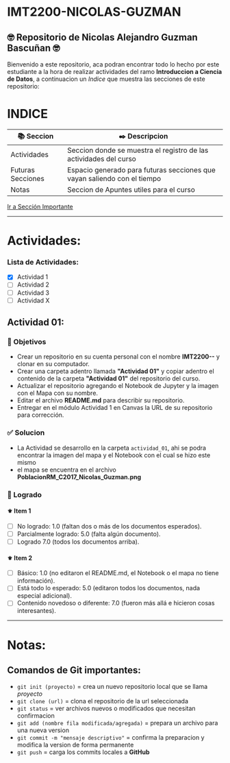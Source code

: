 # IMT2200-NICOLAS-GUZMAN
## 🤓 Repositorio de Nicolas Alejandro Guzman Bascuñan 🤓
Bienvenido a este repositorio, aca podran encontrar todo lo hecho por este estudiante a la hora de realizar actividades del ramo **Introduccion a Ciencia de Datos**, a continuacion un *Indice* que muestra las secciones de este repositorio:

INDICE
======
| 📚 Seccion          | ✒️ Descripcion  |
| ------------        | ------------ |
| Actividades         | Seccion donde se muestra el registro de las actividades del curso             |
| Futuras Secciones   | Espacio generado para futuras secciones que vayan saliendo con el tiempo             |
| Notas               | Seccion de Apuntes utiles para el curso             |

[Ir a Sección Importante](#notas)
___
Actividades:
===
### Lista de Actividades:
- [x] Actividad 1
- [ ] Actividad 2
- [ ] Actividad 3
- [ ] Actividad X

## Actividad 01:
### 🎯 Objetivos
- Crear un repositorio en su cuenta personal con el nombre **IMT2200-<NOMBRE>-<APELLIDO>** y clonar en su computador.
- Crear una carpeta adentro llamada **"Actividad 01"** y copiar adentro el contenido de la carpeta **"Actividad 01"** del repositorio del curso.
- Actualizar el repositorio agregando el Notebook de Jupyter y la imagen con el Mapa con su nombre.
- Editar el archivo **README.md** para describir su repositorio.
- Entregar en el módulo Actividad 1 en Canvas la URL de su repositorio para corrección.

### ✅ Solucion
- La Actividad se desarrollo en la carpeta `actividad_01`, ahi se podra encontrar la imagen del mapa y el Notebook con el cual se hizo este mismo
- el mapa se encuentra en el archivo **PoblacionRM_C2017_Nicolas_Guzman.png**
### 🔰 Logrado
#### ⚜︎ Item 1
- [ ] No logrado: 1.0 (faltan dos o más de los documentos esperados).
- [ ] Parcialmente logrado: 5.0 (falta algún documento).
- [ ] Logrado 7.0 (todos los documentos arriba).
#### ⚜︎ Item 2
- [ ] Básico: 1.0 (no editaron el README.md, el Notebook o el mapa no tiene información).
- [ ] Está todo lo esperado: 5.0 (editaron todos los documentos, nada especial adicional).
- [ ] Contenido novedoso o diferente: 7.0 (fueron más allá e hicieron cosas interesantes).
___
Notas:
===
## Comandos de Git importantes:

- `git init (proyecto)` = crea un nuevo repositorio local que se llama *proyecto*
- `git clone (url)` = clona el repositorio de la url seleccionada
- `git status` = ver archivos nuevos o modificados que necesitan confirmacion
- `git add (nombre fila modificada/agregada)` = prepara un archivo para una nueva version
- `git commit -m "mensaje descriptivo"` = confirma la preparacion y modifica la version de forma permanente
- `git push` = carga los commits locales a **GitHub**
